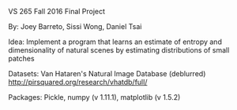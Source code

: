VS 265 Fall 2016 Final Project

By: Joey Barreto, Sissi Wong, Daniel Tsai

Idea: Implement a program that learns an estimate of entropy and dimensionality of natural scenes by estimating distributions of small patches

Datasets: Van Hataren's Natural Image Database (deblurred)
	http://pirsquared.org/research/vhatdb/full/

Packages:
	Pickle, numpy (v 1.11.1), matplotlib (v 1.5.2)